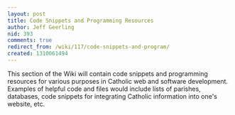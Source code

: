 ```yaml
---
layout: post
title: Code Snippets and Programming Resources
author: Jeff Geerling
nid: 393
comments: true
redirect_from: /wiki/117/code-snippets-and-program/
created: 1310061494
---
```

<p>This section of the Wiki will contain code snippets and programming resources for various purposes in Catholic web and software development. Examples of helpful code and files would include lists of parishes, databases, code snippets for integrating Catholic information into one's website, etc.</p>
